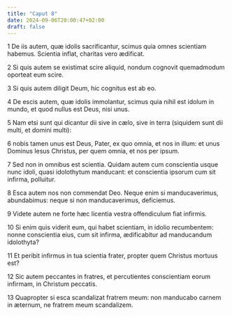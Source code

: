 ```yaml
---
title: "Caput 8"
date: 2024-09-06T20:00:47+02:00
draft: false
---
```



1 De iis autem, quæ idolis sacrificantur, scimus quia omnes scientiam habemus. Scientia inflat, charitas vero ædificat.

2 Si quis autem se existimat scire aliquid, nondum cognovit quemadmodum oporteat eum scire.

3 Si quis autem diligit Deum, hic cognitus est ab eo.

4 De escis autem, quæ idolis immolantur, scimus quia nihil est idolum in mundo, et quod nullus est Deus, nisi unus.

5 Nam etsi sunt qui dicantur dii sive in cælo, sive in terra (siquidem sunt dii multi, et domini multi):

6 nobis tamen unus est Deus, Pater, ex quo omnia, et nos in illum: et unus Dominus Iesus Christus, per quem omnia, et nos per ipsum.

7 Sed non in omnibus est scientia. Quidam autem cum conscientia usque nunc idoli, quasi idolothytum manducant: et conscientia ipsorum cum sit infirma, polluitur.

8 Esca autem nos non commendat Deo. Neque enim si manducaverimus, abundabimus: neque si non manducaverimus, deficiemus.

9 Videte autem ne forte hæc licentia vestra offendiculum fiat infirmis.

10 Si enim quis viderit eum, qui habet scientiam, in idolio recumbentem: nonne conscientia eius, cum sit infirma, ædificabitur ad manducandum idolothyta?

11 Et peribit infirmus in tua scientia frater, propter quem Christus mortuus est?

12 Sic autem peccantes in fratres, et percutientes conscientiam eorum infirmam, in Christum peccatis.

13 Quapropter si esca scandalizat fratrem meum: non manducabo carnem in æternum, ne fratrem meum scandalizem.

